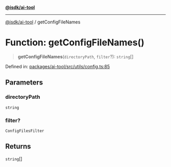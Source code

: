 [**@isdk/ai-tool**](../README.md)

***

[@isdk/ai-tool](../globals.md) / getConfigFileNames

# Function: getConfigFileNames()

> **getConfigFileNames**(`directoryPath`, `filter`?): `string`[]

Defined in: [packages/ai-tool/src/utils/config.ts:85](https://github.com/isdk/ai-tool.js/blob/077730e62e6c723611b64a587e36b69766741af4/src/utils/config.ts#L85)

## Parameters

### directoryPath

`string`

### filter?

`ConfigFilesFilter`

## Returns

`string`[]
